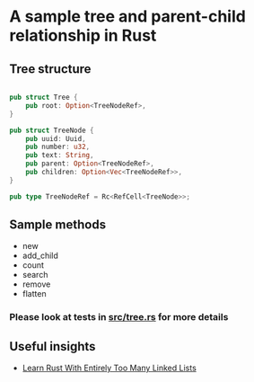 # A sample tree and parent-child relationship in Rust

## Tree structure

```rust

pub struct Tree {
    pub root: Option<TreeNodeRef>,
}

pub struct TreeNode {
    pub uuid: Uuid,
    pub number: u32,
    pub text: String,
    pub parent: Option<TreeNodeRef>,
    pub children: Option<Vec<TreeNodeRef>>,
}

pub type TreeNodeRef = Rc<RefCell<TreeNode>>;
```

## Sample methods

- new
- add_child
- count
- search
- remove
- flatten

### Please look at tests in [src/tree.rs](src/tree.rs) for more details

## Useful insights

- [Learn Rust With Entirely Too Many Linked Lists](https://rust-unofficial.github.io/too-many-lists/)